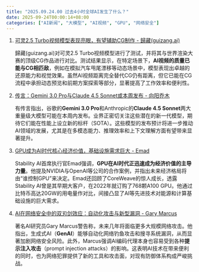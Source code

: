 ```yaml
---
title: "2025.09.24.00 过去4小时全球AI发生了什么？"
date: 2025-09-24T00:00:14+08:00
categories: ["AI新闻", "大模型", "AI视频", "GPU", "网络安全"]
---
```


1.  [可灵2.5 Turbo视频模型表现亮眼，有望辅助CG制作 - 歸藏(guizang.ai)](https://x.com/op7418/status/1970501266204930112)

    歸藏(guizang.ai)对可灵2.5 Turbo视频模型进行了测试，并将其与世界渲染大赛的顶级CG作品进行对比。测试结果显示，在特定场景下，**AI视频的质量已能与CG相匹敌**，例如在模拟汽车甩尾漂移等动态场景中，模型表现出卓越的还原能力和视觉效果。虽然AI视频距离完全替代CG仍有距离，但它已能在CG流程中承担动态预览和前期方案探索等部分，显著提高了工作效率和便利性。

2.  [传言：Gemini 3.0 Pro与Claude 4.5 Sonnet或本周发布 - 向阳乔木](https://x.com/vista8/status/1970498742890758227)

    有传言指出，谷歌的**Gemini 3.0 Pro**和Anthropic的**Claude 4.5 Sonnet**两大重量级大模型可能在本周内发布。业界正密切关注这些潜在的新一代模型，期待它们能在性能上设立新的标杆（SOTA）。这些模型的发布预计将进一步推动AI领域的发展，尤其是在多模态能力、推理效率和上下文理解方面有望带来显著提升。

3.  [GPU成为AI时代核心经济价值，基础设施需求巨大 - Emad](https://x.com/EMostaque/status/1970496729985520120)

    Stability AI首席执行官Emad强调，**GPU在AI时代正迅速成为经济价值的主导力量**。他提及NVIDIA与OpenAI等公司的合作案例，并指出未来经济格局将由“谁控制GPU”来决定。Emad还回顾了CoreWeave的惊人成长，透露Stability AI曾是其早期大客户，在2022年就订购了768颗A100 GPU。他通过比特币高达20GW的用电量作对比，间接凸显了AI等先进技术对能源和计算基础设施的巨大需求。

4.  [AI在网络安全中的双刃剑效应：自动化攻击与新型漏洞 - Gary Marcus](https://x.com/GaryMarcus/status/1970480906801684993)

    著名AI研究员Gary Marcus警告称，未来几年将面临更多大规模网络攻击。他指出，生成式AI（**GenAI**）能够自动化网络钓鱼攻击和搜寻系统漏洞，从而显著加剧网络安全风险。此外，Marcus强调AI编码代理本身也容易受到各种**提示注入攻击**（prompt injection attacks）的影响。这表明AI技术在带来便利的同时，也为网络犯罪提供了新的工具和攻击面，对现有防御体系构成严峻挑战。